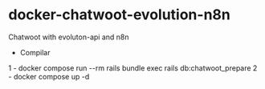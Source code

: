 # docker-chatwoot-evolution-n8n
Chatwoot with evoluton-api and n8n

 - Compilar

1 - docker compose run --rm rails bundle exec rails db:chatwoot_prepare
2 - docker compose up -d
